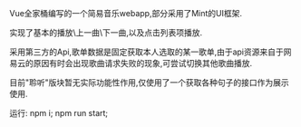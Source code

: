 Vue全家桶编写的一个简易音乐webapp,部分采用了Mint的UI框架.


实现了基本的播放\上一曲\下一曲,以及点击列表项播放.

采用第三方的Api,歌单数据是固定获取本人选取的某一歌单,由于api资源来自于网易云的原因有时会出现歌曲请求失败的现象,可尝试切换其他歌曲播放.

目前"聆听"版块暂无实际功能性作用,仅使用了一个获取各种句子的接口作为展示使用.

运行:
  npm i;
  npm run start;
